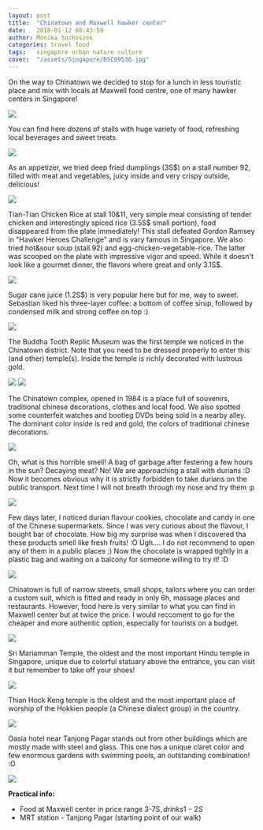 ```yaml
---
layout: post
title:  "Chinatown and Maxwell hawker center"
date:   2018-01-12 08:43:59
author: Monika Suchoszek
categories: travel food
tags:	singapore urban nature culture
cover:  "/assets/Singapore/DSC09536.jpg"
---
```

On the way to Chinatown we decided to stop for a lunch in less touristic place and mix with locals at Maxwell 
food centre, one of many hawker centers in Singapore!

<img src="assets/Singapore/DSC09471.jpg">

You can find here dozens of stalls with huge variety of food, refreshing local beverages and sweet treats.

<img src="assets/Singapore/DSC09472.jpg">

As an appetizer, we tried deep fried dumplings (3S$) on a stall number 92, filled with meat and vegetables, juicy 
inside and very crispy outside, delicious!

<img src="assets/Singapore/DSC09472.1.jpg">

Tian-Tian Chicken Rice at stall 10&amp;11, very simple meal consisting of tender chicken and interestingly spiced rice 
(3.5S$ small portion), food disappeared from the plate immediately!
This stall defeated Gordon Ramsey in "Hawker Heroes Challenge” and is vary famous in Singapore. We also tried 
hot&amp;sour soup (stall 92) and egg-chicken-vegetable-rice. The latter was scooped on the plate with impressive 
vigor and speed. While it doesn't look like a gourmet dinner, the flavors where great and only 3.1S$.

<img src="assets/Singapore/DSC09472.2.jpg">

Sugar cane juice (1.2S$) is very popular here but for me, way to sweet. Sebastian liked his three-layer coffee: a 
bottom of coffee sirup, followed by condensed milk and strong coffee on top :)

<img src="assets/Singapore/DSC09472.3.jpg">

The Buddha Tooth Replic Museum was the first temple we noticed in the Chinatown district. Note that you need to be 
dressed properly to enter this (and other) temple(s). Inside the temple is richly decorated with lustrous gold.

<img src="assets/Singapore/DSC09476.jpg">
<img src="assets/Singapore/DSC09488.jpg">

The Chinatown complex, opened in 1984 is a place full of souvenirs, traditional chinese decorations, clothes and 
local food. We also spotted some counterfeit watches and bootleg DVDs being sold in a nearby alley. The dominant 
color inside is red and gold, the colors of traditional chinese decorations.

<img src="assets/Singapore/DSC09496.jpg">

Oh, what is this horrible smell! A bag of garbage after festering a few hours in the sun? Decaying meat? No! We 
are approaching a stall with durians :D Now it becomes obvious why it is strictly forbidden to take durians on the 
public transport. Next time I will not breath through my nose and try them :p

<img src="assets/Singapore/DSC09497.jpg">

Few days later, I noticed durian flavour cookies, chocolate and candy in one of the Chinese supermarkets. Since I 
was very curious about the flavour, I bought bar of chocolate. How big my surprise was when I discovered tha these 
products smell like fresh fruits! :O Ugh.... I do not recommend to open any of them in a public places ;) Now the 
chocolate is wrapped tightly in a plastic bag and waiting on a balcony for someone willing to try it! :D

<img src="assets/Singapore/IMG_20180112_18253884501.jpg">

Chinatown is full of narrow streets, small shops, tailors where you can order a custom suit, which is fitted and 
ready in only 6h, massage places and restaurants. However, food here is very similar to what you can find in Maxwell 
center but at twice the price. I would reccoment to go for the cheaper and more authentic option, especially for 
tourists on a budget.

<img src="assets/Singapore/DSC09478-1-e1515723684531.jpg">

Sri Mariamman Temple, the oldest and the most important Hindu temple in Singapore, unique due to colorful statuary 
above the entrance, you can visit it but remember to take off your shoes!

<img src="assets/Singapore/DSC09499-e1515723740236.jpg">

Thian Hock Keng temple is the oldest and the most important place of worship of the Hokkien people (a Chinese dialect 
group) in the country.

<img src="assets/Singapore/DSC09526.jpg">

Oasia hotel near Tanjong Pagar stands out from other buildings which are mostly made with steel and glass. This one 
has a unique claret color and few enormous gardens with swimming pools, an outstanding combination! :O

<img src="assets/Singapore/DSC09541-e1515723702413.jpg">


__Practical info:__
  * Food at Maxwell center in price range 3-7S$, drinks 1-2S$
  * MRT station - Tanjong Pagar (starting point of our walk)
  
